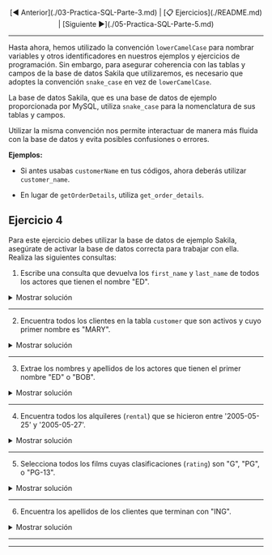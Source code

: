 <div align= "center">[◀️ Anterior](./03-Practica-SQL-Parte-3.md) | [📋 Ejercicios](./README.md) | [Siguiente ▶️](./05-Practica-SQL-Parte-5.md)</div>

---

Hasta ahora, hemos utilizado la convención `lowerCamelCase` para nombrar variables y otros identificadores en nuestros ejemplos y ejercicios de programación. Sin embargo, para asegurar coherencia con las tablas y campos de la base de datos Sakila que utilizaremos, es necesario que adoptes la convención `snake_case` en vez de `lowerCamelCase`.

La base de datos Sakila, que es una base de datos de ejemplo proporcionada por MySQL, utiliza `snake_case` para la nomenclatura de sus tablas y campos.

Utilizar la misma convención nos permite interactuar de manera más fluida con la base de datos y evita posibles confusiones o errores.

**Ejemplos:**

- Si antes usabas `customerName` en tus códigos, ahora deberás utilizar `customer_name`.
    
- En lugar de `getOrderDetails`, utiliza `get_order_details`.

## Ejercicio 4

Para este ejercicio debes utilizar la base de datos de ejemplo Sakila, asegúrate de activar la base de datos correcta para trabajar con ella. Realiza las siguientes consultas:

1. Escribe una consulta que devuelva los `first_name` y `last_name` de todos los actores que tienen el nombre "ED".

<details><summary>Mostrar solución</summary>

```sql
SELECT first_name, last_name FROM actor WHERE first_name = 'ED';
```
</details>

---

2. Encuentra todos los clientes en la tabla `customer` que son activos y cuyo primer nombre es "MARY".

<details><summary>Mostrar solución</summary>

```sql
SELECT first_name, last_name FROM customer WHERE first_name = 'MARY' AND active = 1;
```
</details>

---

3. Extrae los nombres y apellidos de los actores que tienen el primer nombre "ED" o "BOB".

<details><summary>Mostrar solución</summary>

```sql
SELECT first_name, last_name FROM actor WHERE first_name = 'ED' OR first_name = 'BOB';
```
</details>

---

4. Encuentra todos los alquileres (`rental`) que se hicieron entre '2005-05-25' y '2005-05-27'.

<details><summary>Mostrar solución</summary>

```sql
SELECT * FROM rental WHERE rental_date BETWEEN '2005-05-25' AND '2005-05-27';
```
</details>

---

5. Selecciona todos los films cuyas clasificaciones (`rating`) son "G", "PG", o "PG-13".

<details><summary>Mostrar solución</summary>

```sql
SELECT title, rating FROM film WHERE rating IN ('G', 'PG', 'PG-13');
```
</details>

---

6. Encuentra los apellidos de los clientes que terminan con "ING".

<details><summary>Mostrar solución</summary>

```sql
SELECT last_name FROM customer WHERE last_name LIKE '%ING';
```
</details>

---
---

